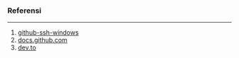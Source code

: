 















### Referensi
---
1. [github-ssh-windows](https://rharshad.com/github-ssh-windows/)
2. [docs.github.com](https://docs.github.com/en/github/authenticating-to-github/connecting-to-github-with-ssh)
3. [dev.to](https://dev.to/bdbch/setting-up-ssh-and-git-on-windows-10-2khk)